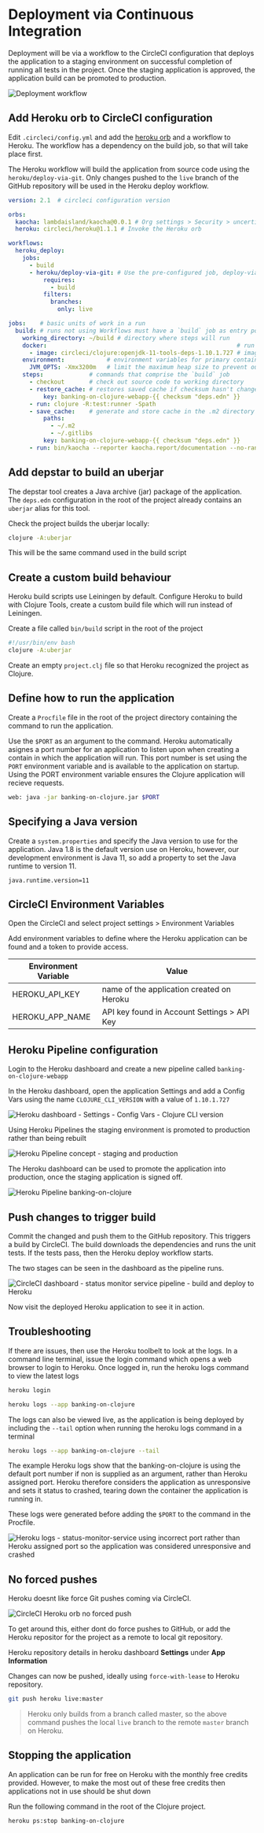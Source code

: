 # Deployment via Continuous Integration
Deployment will be via a workflow to the CircleCI configuration that deploys the application to a staging environment on successful completion of running all tests in the project.  Once the staging application is approved, the application build can be promoted to production.

![Deployment workflow](/images/circleci-workflow-sequential-git-heroku.png)

## Add Heroku orb to CircleCI configuration
Edit `.circleci/config.yml` and add the [heroku orb](https://circleci.com/orbs/registry/orb/circleci/heroku) and a workflow to Heroku.  The workflow has a dependency on the build job, so that will take place first.

The Heroku workflow will build the application from source code using the `heroku/deploy-via-git`.  Only changes pushed to the `live` branch of the GitHub repository will be used in the Heroku deploy workflow.

```yaml
version: 2.1  # circleci configuration version

orbs:
  kaocha: lambdaisland/kaocha@0.0.1 # Org settings > Security > uncertified orbs
  heroku: circleci/heroku@1.1.1 # Invoke the Heroku orb

workflows:
  heroku_deploy:
    jobs:
      - build
      - heroku/deploy-via-git: # Use the pre-configured job, deploy-via-git
          requires:
            - build
          filters:
            branches:
              only: live

jobs:    # basic units of work in a run
  build: # runs not using Workflows must have a `build` job as entry point
    working_directory: ~/build # directory where steps will run
    docker:                                                      # run the steps with Docker
      - image: circleci/clojure:openjdk-11-tools-deps-1.10.1.727 # image is primary container where `steps` are run
    environment:            # environment variables for primary container
      JVM_OPTS: -Xmx3200m   # limit the maximum heap size to prevent out of memory errors
    steps:             # commands that comprise the `build` job
      - checkout       # check out source code to working directory
      - restore_cache: # restores saved cache if checksum hasn't changed since the last run
          key: banking-on-clojure-webapp-{{ checksum "deps.edn" }}
      - run: clojure -R:test:runner -Spath
      - save_cache:    # generate and store cache in the .m2 directory using a key template
          paths:
            - ~/.m2
            - ~/.gitlibs
          key: banking-on-clojure-webapp-{{ checksum "deps.edn" }}
      - run: bin/kaocha --reporter kaocha.report/documentation --no-randomize --no-color --plugin kaocha.plugin.alpha/spec-test-check
```

## Add depstar to build an uberjar
The depstar tool creates a Java archive (jar) package of the application.  The `deps.edn` configuration in the root of the project already contains an `uberjar` alias for this tool.

Check the project builds the uberjar locally:

```bash
clojure -A:uberjar
```

This will be the same command used in the build script


## Create a custom build behaviour
Heroku build scripts use Leiningen by default.  Configure Heroku to build with Clojure Tools, create a custom build file which will run instead of Leiningen.

Create a file called `bin/build` script in the root of the project

```bash
#!/usr/bin/env bash
clojure -A:uberjar
```

Create an empty `project.clj` file so that Heroku recognized the project as Clojure.


## Define how to run the application
Create a `Procfile` file in the root of the project directory containing the command to run the application.

Use the `$PORT` as an argument to the command.  Heroku automatically asignes a port number for an application to listen upon when creating a contain in which the application will run.  This port number is set using the `PORT` environment variable and is available to the application on startup.  Using the PORT environment variable ensures the Clojure application will recieve requests.

```bash
web: java -jar banking-on-clojure.jar $PORT
```


## Specifying a Java version
Create a `system.properties` and specify the Java version to use for the application. Java 1.8 is the default version use on Heroku, however, our development environment is Java 11, so add a property to set the Java runtime to version 11.

```properties
java.runtime.version=11
```


## CircleCI Environment Variables
Open the CircleCI and select project settings > Environment Variables

Add environment variables to define where the Heroku application can be found and a token to provide access.

| Environment Variable  | Value                                       |
|-----------------------|---------------------------------------------|
| HEROKU_API_KEY        | name of the application created on Heroku   |
| HEROKU_APP_NAME       | API key found in Account Settings > API Key |




## Heroku Pipeline configuration
Login to the Heroku dashboard and create a new pipeline called `banking-on-clojure-webapp`



In the Heroku dashboard, open the application Settings and add a Config Vars using the name `CLOJURE_CLI_VERSION` with a value of `1.10.1.727`

![Heroku dashboard - Settings - Config Vars - Clojure CLI version](/images/heroku-dashboard-status-monitor-config-vars-clojure-cli-version.png)


Using Heroku Pipelines the staging environment is promoted to production rather than being rebuilt

![Heroku Pipeline concept - staging and production](https://raw.githubusercontent.com/jr0cket/developer-guides/master/heroku-pipelines-staging-production.png)

The Heroku dashboard can be used to promote the application into production, once the staging application is signed off.

![Heroku Pipeline banking-on-clojure](/images/heroku-pipeline-banking-on-clojure.png)




## Push changes to trigger build
Commit the changed and push them to the GitHub repository.  This triggers a build by CircleCI.  The build downloads the dependencies and runs the unit tests.  If the tests pass, then the Heroku deploy workflow starts.

The two stages can be seen in the dashboard as the pipeline runs.

![CircleCI dashboard - status monitor service pipeline - build and deploy to Heroku](/images/circle-ci-status-monitor-pipelines-heroku-orb.png)


Now visit the deployed Heroku application to see it in action.


## Troubleshooting
If there are issues, then use the Heroku toolbelt to look at the logs.  In a command line terminal, issue the login command which opens a web browser to login to Heroku.  Once logged in, run the heroku logs command to view the latest logs

```bash
heroku login

heroku logs --app banking-on-clojure
```

The logs can also be viewed live, as the application is being deployed by including the `--tail` option when running the heroku logs command in a terminal

```bash
heroku logs --app banking-on-clojure --tail
```


The example Heroku logs show that the banking-on-clojure is using the default port number if non is supplied as an argument, rather than Heroku assigned port.  Heroku therefore considers the application as unresponsive and sets it status to crashed, tearing down the container the application is running in.

These logs were generated before adding the `$PORT` to the command in the Procfile.

![Heroku logs - status-monitor-service using incorrect port rather than Heroku assigned port so the application was considered unresponsive and crashed](/images/heroku-logs-status-monitor-process-crashed-wrong-port-number.png)


## No forced pushes
Heroku doesnt like force Git pushes coming via CircleCI.

![CircleCI Heroku orb no forced push](/images/circle-ci-heroku-orb-no-forced-push.png)

To get around this, either dont do force pushes to GitHub, or add the Heroku repositor for the project as a remote to local git repository.

Heroku repository details in heroku dashboard **Settings** under **App Information**

Changes can now be pushed, ideally using `force-with-lease` to Heroku repository.

```bash
git push heroku live:master
```

> Heroku only builds from a branch called master, so the above command pushes the local `live` branch to the remote `master` branch on Heroku.


## Stopping the application
An application can be run for free on Heroku with the monthly free credits provided.  However, to make the most out of these free credits then applications not in use should be shut down

Run the following command in the root of the Clojure project.

```bash
heroku ps:stop banking-on-clojure
```

